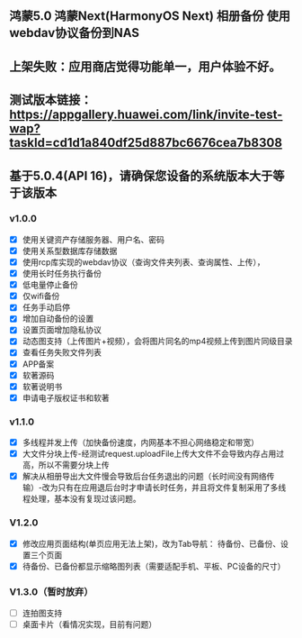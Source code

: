## 鸿蒙5.0 鸿蒙Next(HarmonyOS Next) 相册备份 使用webdav协议备份到NAS

## 上架失败：应用商店觉得功能单一，用户体验不好。
## 测试版本链接：https://appgallery.huawei.com/link/invite-test-wap?taskId=cd1d1a840df25d887bc6676cea7b8308
## 基于5.0.4(API 16)，请确保您设备的系统版本大于等于该版本

### v1.0.0
- [x] 使用关键资产存储服务器、用户名、密码
- [x] 使用关系型数据库存储数据
- [x] 使用rcp库实现的webdav协议（查询文件夹列表、查询属性、上传），
- [x] 使用长时任务执行备份
- [x] 低电量停止备份
- [x] 仅wifi备份
- [x] 任务手动启停
- [x] 增加自动备份的设置
- [x] 设置页面增加隐私协议
- [x] 动态图支持（上传图片+视频），会将图片同名的mp4视频上传到图片同级目录
- [x] 查看任务失败文件列表
- [x] APP备案
- [x] 软著源码
- [x] 软著说明书
- [x] 申请电子版权证书和软著
### v1.1.0
- [x] 多线程并发上传（加快备份速度，内网基本不担心网络稳定和带宽）
- [x] 大文件分块上传-经测试request.uploadFile上传大文件不会导致内存占用过高，所以不需要分块上传
- [x] 解决从相册导出大文件慢会导致后台任务退出的问题（长时间没有网络传输）-改为只有在应用退后台时才申请长时任务，并且将文件复制采用了多线程处理，基本没有复现过该问题。
### V1.2.0
- [x] 修改应用页面结构(单页应用无法上架)，改为Tab导航： 待备份、已备份、设置三个页面
- [x] 待备份、已备份都显示缩略图列表（需要适配手机、平板、PC设备的尺寸）

### V1.3.0（暂时放弃）
- [ ] 连拍图支持
- [ ] 桌面卡片（看情况实现，目前有问题）
